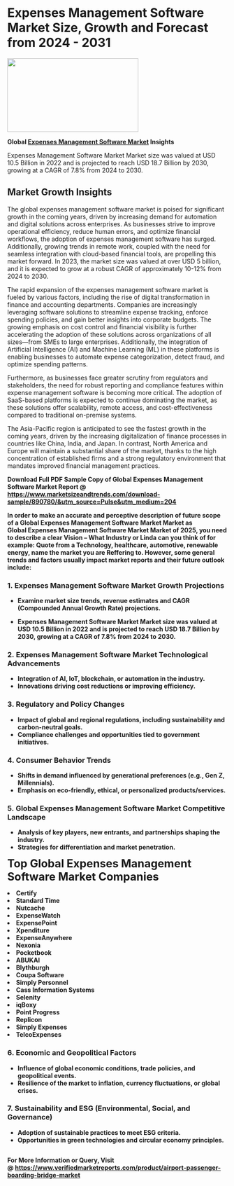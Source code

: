 <H1>Expenses Management Software Market Size, Growth and Forecast from 2024 - 2031</H1><img class="aligncenter size-medium wp-image-584254" src="https://thirdeyenews.in/wp-content/uploads/2024/09/Global-Market-Research-300x168.jpeg" alt="" width="300" height="168" /><p><strong>Global&nbsp;<a href="https://www.marketsizeandtrends.com/download-sample/890780/&amp;utm_source=Pulse&amp;utm_medium=204">Expenses Management Software Market</a> Insights</strong></p><p>Expenses Management Software Market Market size was valued at USD 10.5 Billion in 2022 and is projected to reach USD 18.7 Billion by 2030, growing at a CAGR of 7.8% from 2024 to 2030.</p><p><h2>Market Growth Insights</h2> <p>The global expenses management software market is poised for significant growth in the coming years, driven by increasing demand for automation and digital solutions across enterprises. As businesses strive to improve operational efficiency, reduce human errors, and optimize financial workflows, the adoption of expenses management software has surged. Additionally, growing trends in remote work, coupled with the need for seamless integration with cloud-based financial tools, are propelling this market forward. In 2023, the market size was valued at over USD 5 billion, and it is expected to grow at a robust CAGR of approximately 10-12% from 2024 to 2030.</p> <p><strong></strong></p> <p>The rapid expansion of the expenses management software market is fueled by various factors, including the rise of digital transformation in finance and accounting departments. Companies are increasingly leveraging software solutions to streamline expense tracking, enforce spending policies, and gain better insights into corporate budgets. The growing emphasis on cost control and financial visibility is further accelerating the adoption of these solutions across organizations of all sizes—from SMEs to large enterprises. Additionally, the integration of Artificial Intelligence (AI) and Machine Learning (ML) in these platforms is enabling businesses to automate expense categorization, detect fraud, and optimize spending patterns.</p> <p>Furthermore, as businesses face greater scrutiny from regulators and stakeholders, the need for robust reporting and compliance features within expense management software is becoming more critical. The adoption of SaaS-based platforms is expected to continue dominating the market, as these solutions offer scalability, remote access, and cost-effectiveness compared to traditional on-premise systems.</p> <p>The Asia-Pacific region is anticipated to see the fastest growth in the coming years, driven by the increasing digitalization of finance processes in countries like China, India, and Japan. In contrast, North America and Europe will maintain a substantial share of the market, thanks to the high concentration of established firms and a strong regulatory environment that mandates improved financial management practices.</p> <p><strong></p><p><span class=""><strong>Download Full PDF Sample Copy of Global Expenses Management Software Market Report</strong> @ <a href="https://www.marketsizeandtrends.com/download-sample/890780/&amp;utm_source=Pulse&amp;utm_medium=204" target="_blank">https://www.marketsizeandtrends.com/download-sample/890780/&amp;utm_source=Pulse&amp;utm_medium=204</a></span></p><p>In order to make an accurate and perceptive description of future scope of a Global&nbsp;Expenses Management Software Market Market as Global&nbsp;Expenses Management Software Market Market of 2025, you need to describe a clear Vision &ndash; What Industry or Linda can you think of for example: Quote from a Technology, healthcare, automotive, renewable energy, name the market you are Reffering to. However, some general trends and factors usually impact market reports and their future outlook include:</p><h3>1.&nbsp;<strong>Expenses Management Software Market Growth Projections</strong></h3><ul><li>Examine market size trends, revenue estimates and CAGR (Compounded Annual Growth Rate) projections.</li><li><p>Expenses Management Software Market Market size was valued at USD 10.5 Billion in 2022 and is projected to reach USD 18.7 Billion by 2030, growing at a CAGR of 7.8% from 2024 to 2030.</p></li></ul><h3>2.&nbsp;<strong>Expenses Management Software Market Technological Advancements</strong></h3><ul><li>Integration of AI, IoT, blockchain, or automation in the industry.</li><li>Innovations driving cost reductions or improving efficiency.</li></ul><h3>3.&nbsp;<strong>Regulatory and Policy Changes</strong></h3><ul><li>Impact of global and regional regulations, including sustainability and carbon-neutral goals.</li><li>Compliance challenges and opportunities tied to government initiatives.</li></ul><h3>4.&nbsp;<strong>Consumer Behavior Trends</strong></h3><ul><li>Shifts in demand influenced by generational preferences (e.g., Gen Z, Millennials).</li><li>Emphasis on eco-friendly, ethical, or personalized products/services.</li></ul><h3>5.&nbsp;<strong>Global Expenses Management Software Market Competitive Landscape</strong></h3><ul><li>Analysis of key players, new entrants, and partnerships shaping the industry.</li><li>Strategies for differentiation and market penetration.</li></ul><p data-pm-slice="1 1 []"><span style="color: inherit; font-family: inherit; font-size: 25px;">Top Global Expenses Management Software Market Companies</span></p><div class="" data-test-id=""><p><li>Certify</li><li> Standard Time</li><li> Nutcache</li><li> ExpenseWatch</li><li> ExpensePoint</li><li> Xpenditure</li><li> ExpenseAnywhere</li><li> Nexonia</li><li> Pocketbook</li><li> ABUKAI</li><li> Blythburgh</li><li> Coupa Software</li><li> Simply Personnel</li><li> Cass Information Systems</li><li> Selenity</li><li> iqBoxy</li><li> Point Progress</li><li> Replicon</li><li> Simply Expenses</li><li> TelcoExpenses</li></p></div><h3>6.&nbsp;<strong>Economic and Geopolitical Factors</strong></h3><ul><li>Influence of global economic conditions, trade policies, and geopolitical events.</li><li>Resilience of the market to inflation, currency fluctuations, or global crises.</li></ul><h3>7.&nbsp;<strong>Sustainability and ESG (Environmental, Social, and Governance)</strong></h3><ul><li>Adoption of sustainable practices to meet ESG criteria.</li><li>Opportunities in green technologies and circular economy principles.</li></ul><h2><strong style="font-size: 14px;">For More Information or Query, Visit @&nbsp;</strong><a style="background-color: #ffffff; font-size: 14px;" href="https://www.marketsizeandtrends.com/report/expenses-management-software-market-/" target="_blank">https://www.verifiedmarketreports.com/product/airport-passenger-boarding-bridge-market</a></h2>
